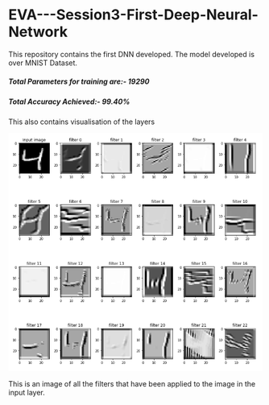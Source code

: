 # EVA---Session3-First-Deep-Neural-Network
This repository contains the first DNN developed. The model developed is over MNIST Dataset. 
##### Total Parameters for training are:- 19290
##### Total Accuracy Achieved:- 99.40%

This also contains visualisation of the layers

![Kernel Visualization](Assets/Kernel_Visualization.png)

This is an image of all the filters that have been applied to the image in the input layer.